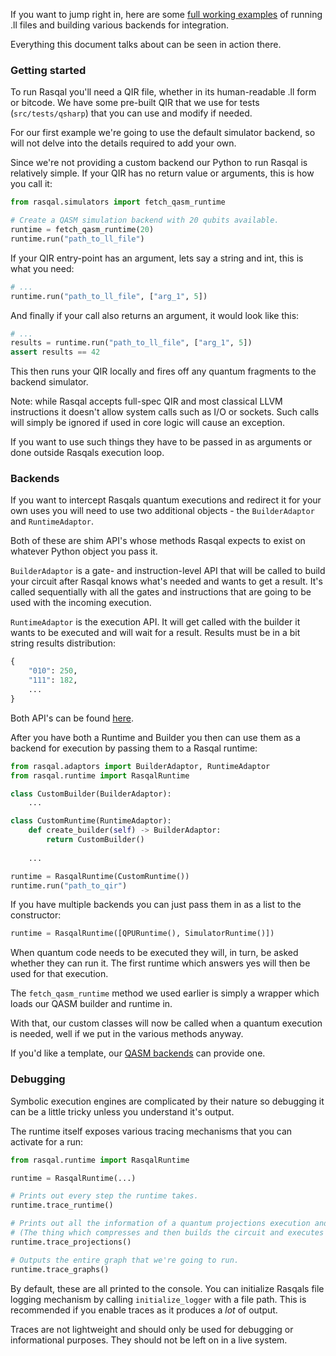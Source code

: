 If you want to jump right in, here are some [full working examples](https://github.com/oqc-community/rasqal/blob/develop/docs/examples.py)
of running .ll files and building various backends for integration.

Everything this document talks about can be seen in action there.

### Getting started

To run Rasqal you'll need a QIR file, whether in its human-readable .ll form or bitcode. 
We have some pre-built QIR that we use for tests (`src/tests/qsharp`) that you can use and modify if needed.

For our first example we're going to use the default simulator backend, so will not delve into the details required to add your own.

Since we're not providing a custom backend our Python to run Rasqal is relatively simple. 
If your QIR has no return value or arguments, this is how you call it:
```python
from rasqal.simulators import fetch_qasm_runtime

# Create a QASM simulation backend with 20 qubits available.
runtime = fetch_qasm_runtime(20)
runtime.run("path_to_ll_file")
```

If your QIR entry-point has an argument, lets say a string and int, this is what you need:
```python
# ...
runtime.run("path_to_ll_file", ["arg_1", 5])
```

And finally if your call also returns an argument, it would look like this:
```python
# ...
results = runtime.run("path_to_ll_file", ["arg_1", 5])
assert results == 42
```

This then runs your QIR locally and fires off any quantum fragments to the backend simulator.

Note: while Rasqal accepts full-spec QIR and most classical LLVM instructions it doesn't allow system calls such as I/O or sockets.
Such calls will simply be ignored if used in core logic will cause an exception.

If you want to use such things they have to be passed in as arguments or done outside Rasqals execution loop.

### Backends

If you want to intercept Rasqals quantum executions and redirect it for your own uses you will need to use two additional objects - the `BuilderAdaptor` and `RuntimeAdaptor`.

Both of these are shim API's whose methods Rasqal expects to exist on whatever Python object you pass it.

`BuilderAdaptor` is a gate- and instruction-level API that will be called to build your circuit after Rasqal knows what's needed and wants to get a result.
It's called sequentially with all the gates and instructions that are going to be used with the incoming execution.

`RuntimeAdaptor` is the execution API. It will get called with the builder it wants to be executed and will wait for a result. Results must be in a bit string results distribution:

```python
{
    "010": 250,
    "111": 182,
    ...
}
```

Both API's can be found [here](https://github.com/oqc-community/rasqal/blob/develop/src/rasqal/rasqal/adaptors.py).

After you have both a Runtime and Builder you then can use them as a backend for execution by passing them to a Rasqal runtime:
```python
from rasqal.adaptors import BuilderAdaptor, RuntimeAdaptor
from rasqal.runtime import RasqalRuntime

class CustomBuilder(BuilderAdaptor):
    ...

class CustomRuntime(RuntimeAdaptor):
    def create_builder(self) -> BuilderAdaptor:
        return CustomBuilder()
    
    ...

runtime = RasqalRuntime(CustomRuntime())
runtime.run("path_to_qir")
```

If you have multiple backends you can just pass them in as a list to the constructor:
```python
runtime = RasqalRuntime([QPURuntime(), SimulatorRuntime()])
```
When quantum code needs to be executed they will, in turn, be asked whether they can run it. 
The first runtime which answers yes will then be used for that execution.

The `fetch_qasm_runtime` method we used earlier is simply a wrapper which loads our QASM builder and runtime in.

With that, our custom classes will now be called when a quantum execution is needed, well if we put in the various methods anyway.

If you'd like a template, our [QASM backends](https://github.com/oqc-community/rasqal/blob/develop/src/rasqal/rasqal/simulators.py) can provide one.

### Debugging

Symbolic execution engines are complicated by their nature so debugging it can be a little tricky unless you understand it's output.

The runtime itself exposes various tracing mechanisms that you can activate for a run:
```python
from rasqal.runtime import RasqalRuntime

runtime = RasqalRuntime(...)

# Prints out every step the runtime takes.
runtime.trace_runtime()

# Prints out all the information of a quantum projections execution and analysis.
# (The thing which compresses and then builds the circuit and executes it via the Python objects)
runtime.trace_projections()

# Outputs the entire graph that we're going to run.
runtime.trace_graphs()
```

By default, these are all printed to the console. You can initialize Rasqals file logging mechanism by calling `initialize_logger` with a file path.
This is recommended if you enable traces as it produces a _lot_ of output. 

Traces are not lightweight and should only be used for debugging or informational purposes. 
They should not be left on in a live system.